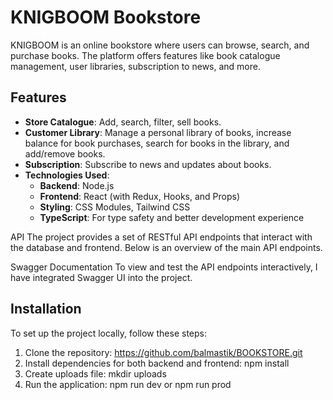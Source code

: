 # KNIGBOOM Bookstore

KNIGBOOM is an online bookstore where users can browse, search, and purchase books. The platform offers features like book catalogue management, user libraries, subscription to news, and more.

## Features

- **Store Catalogue**: Add, search, filter, sell books.
- **Customer Library**: Manage a personal library of books, increase balance for book purchases, search for books in the library, and add/remove books.
- **Subscription**: Subscribe to news and updates about books.
- **Technologies Used**:
  - **Backend**: Node.js
  - **Frontend**: React (with Redux, Hooks, and Props)
  - **Styling**: CSS Modules, Tailwind CSS
  - **TypeScript**: For type safety and better development experience

API
The project provides a set of RESTful API endpoints that interact with the database and frontend. Below is an overview of the main API endpoints.

Swagger Documentation
To view and test the API endpoints interactively, I have integrated Swagger UI into the project.

## Installation

To set up the project locally, follow these steps:

1. Clone the repository: https://github.com/balmastik/BOOKSTORE.git
2. Install dependencies for both backend and frontend: npm install
3. Create uploads file: mkdir uploads
4. Run the application: npm run dev or npm run prod
